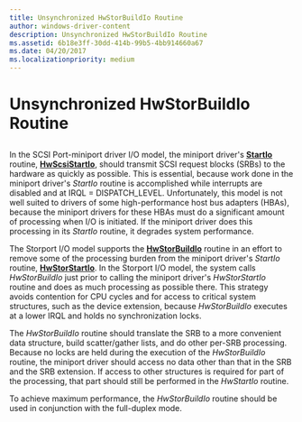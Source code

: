 ```yaml
---
title: Unsynchronized HwStorBuildIo Routine
author: windows-driver-content
description: Unsynchronized HwStorBuildIo Routine
ms.assetid: 6b18e3ff-30dd-414b-99b5-4bb914660a67
ms.date: 04/20/2017
ms.localizationpriority: medium
---
```


# Unsynchronized HwStorBuildIo Routine


## <span id="ddk_unsynchronized_hwstorbuildio_routine_kg"></span><span id="DDK_UNSYNCHRONIZED_HWSTORBUILDIO_ROUTINE_KG"></span>


In the SCSI Port-miniport driver I/O model, the miniport driver's [**StartIo**](https://msdn.microsoft.com/library/windows/hardware/ff563858) routine, [**HwScsiStartIo**](https://msdn.microsoft.com/library/windows/hardware/ff557323), should transmit SCSI request blocks (SRBs) to the hardware as quickly as possible. This is essential, because work done in the miniport driver's *StartIo* routine is accomplished while interrupts are disabled and at IRQL = DISPATCH\_LEVEL. Unfortunately, this model is not well suited to drivers of some high-performance host bus adapters (HBAs), because the miniport drivers for these HBAs must do a significant amount of processing when I/O is initiated. If the miniport driver does this processing in its *StartIo* routine, it degrades system performance.

The Storport I/O model supports the [**HwStorBuildIo**](https://msdn.microsoft.com/library/windows/hardware/ff557369) routine in an effort to remove some of the processing burden from the miniport driver's *StartIo* routine, [**HwStorStartIo**](https://msdn.microsoft.com/library/windows/hardware/ff557423). In the Storport I/O model, the system calls *HwStorBuildIo* just prior to calling the miniport driver's *HwStorStartIo* routine and does as much processing as possible there. This strategy avoids contention for CPU cycles and for access to critical system structures, such as the device extension, because *HwStorBuildIo* executes at a lower IRQL and holds no synchronization locks.

The *HwStorBuildIo* routine should translate the SRB to a more convenient data structure, build scatter/gather lists, and do other per-SRB processing. Because no locks are held during the execution of the *HwStorBuildIo* routine, the miniport driver should access no data other than that in the SRB and the SRB extension. If access to other structures is required for part of the processing, that part should still be performed in the *HwStartIo* routine.

To achieve maximum performance, the *HwStorBuildIo* routine should be used in conjunction with the full-duplex mode.

 

 




